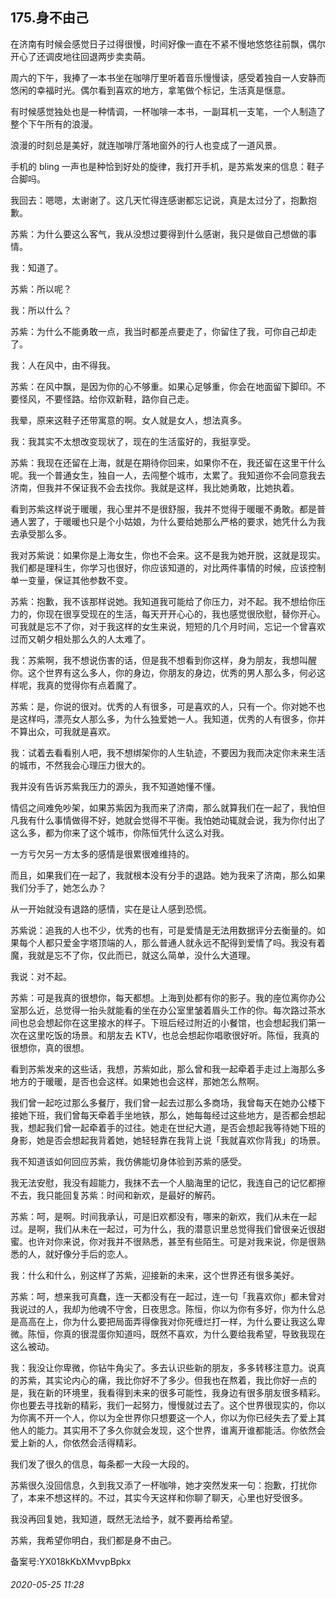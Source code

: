 ## 175.身不由己
在济南有时候会感觉日子过得很慢，时间好像一直在不紧不慢地悠悠往前飘，偶尔开心了还调皮地往回退两步卖卖萌。


周六的下午，我捧了一本书坐在咖啡厅里听着音乐慢慢读，感受着独自一人安静而悠闲的幸福时光。偶尔看到喜欢的地方，拿笔做个标记，生活真是惬意。


有时候感觉独处也是一种情调，一杯咖啡一本书，一副耳机一支笔，一个人制造了整个下午所有的浪漫。


浪漫的时刻总是美好，就连咖啡厅落地窗外的行人也变成了一道风景。


手机的 bling 一声也是种恰到好处的旋律，我打开手机，是苏紫发来的信息：鞋子合脚吗。


我回去：嗯嗯，太谢谢了。这几天忙得连感谢都忘记说，真是太过分了，抱歉抱歉。


苏紫：为什么要这么客气，我从没想过要得到什么感谢，我只是做自己想做的事情。


我：知道了。


苏紫：所以呢？


我：所以什么？


苏紫：为什么不能勇敢一点，我当时都差点要走了，你留住了我，可你自己却走了。


我：人在风中，由不得我。


苏紫：在风中飘，是因为你的心不够重。如果心足够重，你会在地面留下脚印。不要怪风，不要怪路。给你双新鞋，路你自己走。


我晕，原来这鞋子还带寓意的啊。女人就是女人，想法真多。


我：我其实不太想改变现状了，现在的生活蛮好的，我挺享受。


苏紫：我现在还留在上海，就是在期待你回来，如果你不在，我还留在这里干什么呢。我一个普通女生，独自一人，去闯整个城市，太累了。我知道你不会同意我去济南，但我并不保证我不会去找你。我就是这样，我比她勇敢，比她执着。


看到苏紫这样说于暖暖，我心里并不是很舒服，我并不觉得于暖暖不勇敢。都是普通人罢了，于暖暖也只是个小姑娘，为什么要给她那么严格的要求，她凭什么为我去承受那么多。


我对苏紫说：如果你是上海女生，你也不会来。这不是我为她开脱，这就是现实。我们都是理科生，你学习也很好，你应该知道的，对比两件事情的时候，应该控制单一变量，保证其他参数不变。


苏紫：抱歉，我不该那样说她。我知道我可能给了你压力，对不起。我不想给你压力的，你现在很享受现在的生活，每天开开心心的，我也感觉很欣慰，替你开心。可我就是忘不了你，对于我这样的女生来说，短短的几个月时间，忘记一个曾喜欢过而又朝夕相处那么久的人太难了。


我：苏紫啊，我不想说伤害的话，但是我不想看到你这样，身为朋友，我想叫醒你。这个世界有这么多人，你的身边，你朋友的身边，优秀的男人那么多，何必这样呢，我真的觉得你有点着魔了。


苏紫：是，你说的很对。优秀的人有很多，可是喜欢的人，只有一个。你对她不也是这样吗，漂亮女人那么多，为什么独爱她一人。我知道，优秀的人有很多，你并不算出众，可我就是喜欢。


我：试着去看看别人吧，我不想绑架你的人生轨迹，不要因为我而决定你未来生活的城市，不然我会心理压力很大的。


我并没有告诉苏紫我压力的源头，我不知道她懂不懂。


情侣之间难免吵架，如果苏紫因为我而来了济南，那么就算我们在一起了，我怕但凡我有什么事情做得不好，她就会觉得不平衡。我怕她动辄就会说，我为你付出了这么多，都为你来了这个城市，你陈恒凭什么这么对我。


一方亏欠另一方太多的感情是很累很难维持的。


而且，如果我们在一起了，我就根本没有分手的退路。她为我来了济南，那么如果我们分手了，她怎么办？


从一开始就没有退路的感情，实在是让人感到恐慌。


苏紫说：追我的人也不少，优秀的也有，可是爱情是无法用数据评分去衡量的。如果每个人都只爱金字塔顶端的人，那么普通人就永远不配得到爱情了吗。我没有着魔，我就是忘不了你，仅此而已，就这么简单，没什么大道理。


我说：对不起。


苏紫：可是我真的很想你，每天都想。上海到处都有你的影子。我的座位离你办公室那么近，总觉得一抬头就能看的坐在办公室里皱着眉头工作的你。每次路过茶水间也总会想起你在这里接水的样子。下班后经过附近的小餐馆，也会想起我们第一次在这里吃饭的场景。和朋友去 KTV，也总会想起你唱歌很好听。陈恒，我真的很想你，真的很想。


看到苏紫发来的这些话，我想，苏紫如此，那么曾和我一起牵着手走过上海那么多地方的于暖暖，是否也会这样。如果她也会这样，那她怎么熬啊。


我们曾一起吃过那么多餐厅，我们曾一起去过那么多商场，我曾每天在她办公楼下接她下班，我们曾每天牵着手坐地铁，那么，她每每经过这些地方，是否都会想起我，想起我们曾一起牵着手的过往。她走在世纪大道，是否会想起我等待她下班的身影，她是否会想起我背着她，她轻轻靠在我背上说「我就喜欢你背我」的场景。


我不知道该如何回应苏紫，我仿佛能切身体验到苏紫的感受。


我无法安慰，我没有超能力，我抹不去一个人脑海里的记忆，我连自己的记忆都擦不去，我只能回复苏紫：时间和新欢，是最好的解药。


苏紫：呵，是啊。时间我承认，可是旧欢都没有，哪来的新欢，我们从未在一起过。是啊，我们从未在一起过，可为什么，我的潜意识里总觉得我们曾很亲近很甜蜜。也许对你来说，你对我并不很熟悉，甚至有些陌生。可是对我来说，你是很熟悉的人，就好像分手后的恋人。


我：什么和什么，别这样了苏紫，迎接新的未来，这个世界还有很多美好。


苏紫：呵，想来我可真蠢，连一天都没有在一起过，连一句「我喜欢你」都未曾对我说过的人，我却为他魂不守舍，日夜思念。陈恒，你以为你有多好，你为什么总是高高在上，你为什么要把局面弄得像我对你死缠烂打一样，为什么要让我这么卑微。陈恒，你真的很混蛋你知道吗，既然不喜欢，为什么要给我希望，导致我现在这么被动。


我：我没让你卑微，你钻牛角尖了。多去认识些新的朋友，多多转移注意力。说真的苏紫，其实论内心的痛，我比你好不了多少。但我也在熬着，我比你好一点的是，我在新的环境里，我看得到未来的很多可能性，我身边有很多朋友很多精彩。你也要去寻找新的精彩，我们一起努力，慢慢就过去了。这个世界很现实的，你以为你离不开一个人，你以为全世界你只想要这一个人，你以为你已经失去了爱上其他人的能力。其实用不了多久你就会发现，这个世界，谁离开谁都能活。你依然会爱上新的人，你依然会活得精彩。


我们发了很久的信息，每条都一大段一大段的。


苏紫很久没回信息，久到我又添了一杯咖啡，她才突然发来一句：抱歉，打扰你了，本来不想这样的。不过，其实今天这样和你聊了聊天，心里也好受很多。


我没再回复她，我知道，既然无法给予，就不要再给希望。


苏紫，我希望你明白，我们都是身不由己。


备案号:YX018kKbXMvvpBpkx


###### 2020-05-25 11:28
